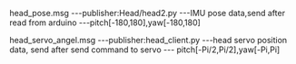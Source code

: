 head_pose.msg
---publisher:Head/head2.py
---IMU pose data,send after read from arduino
---pitch[-180,180],yaw[-180,180]

head_servo_angel.msg
---publisher:head_client.py
---head servo position data, send after send command to servo
--- pitch[-Pi/2,Pi/2],yaw[-Pi,Pi]

